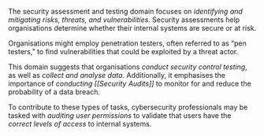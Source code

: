 
The security assessment and testing domain focuses on *identifying and mitigating risks, threats, and vulnerabilities*. Security assessments help organisations determine whether their internal systems are secure or at risk. 

Organisations might employ penetration testers, often referred to as “pen testers,” to find vulnerabilities that could be exploited by a threat actor. 

This domain suggests that organisations *conduct security control testing*, as well as *collect and analyse data*. Additionally, it emphasises the importance of *conducting [[Security Audits]]* to monitor for and reduce the probability of a data breach. 

To contribute to these types of tasks, cybersecurity professionals may be tasked with *auditing user permissions* to validate that users have the *correct levels of access* to internal systems.